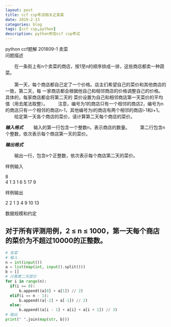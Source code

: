```yaml
---
layout: post
title: ccf csp考试相关之卖菜
date: 2019-2-13
categories: blog
tags: [ccf csp,python]
description: python参加ccf csp考试
---
```


python ccf题解 201809-1 卖菜       
问题描述     

　　在一条街上有n个卖菜的商店，按1至n的顺序排成一排，这些商店都卖一种蔬菜。<br>  
　　第一天，每个商店都自己定了一个价格。店主们希望自己的菜价和其他商店的一致，第二天，每  一家商店都会根据他自己和相邻商店的价格调整自己的价格。具体的，每家商店都会将第二天的  菜价设置为自己和相邻商店第一天菜价的平均值（用去尾法取整）。
　　注意，编号为1的商店只有一个相邻的商店2，编号为n的商店只有一个相邻的商店n-1，其他编号为i的商店有两个相邻的商店i-1和i+1。
　　给定第一天各个商店的菜价，请计算第二天每个商店的菜价。<br>

***输入格式***
　　输入的第一行包含一个整数n，表示商店的数量。
　　第二行包含n个整数，依次表示每个商店第一天的菜价。

***输出格式***

　　输出一行，包含n个正整数，依次表示每个商店第二天的菜价。

样例输入   

8  
4 1 3 1 6 5 17 9  

样例输出  

2 2 1 3 4 9 10 13  

数据规模和约定  

对于所有评测用例，2 ≤ n ≤ 1000，第一天每个商店的菜价为不超过10000的正整数。  
--------------------- 


  ```python
# 卖菜
# 输入
n = int(input())
a = list(map(int, input().split()))
b = []
# 计算第二天菜价
for i in range(n):
    if(i == 0):
        b.append((a[0] + a[1]) // 2)
    elif(i == n - 1):
        b.append((a[-2] + a[-1]) // 2)
    else:
        b.append((a[i - 1] + a[i] + a[i + 1]) // 3)
# 输出
print(" ".join(map(str, b)))
```













